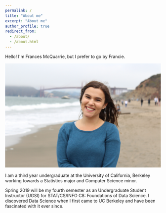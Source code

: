 ```yaml
---
permalink: /
title: "About me"
excerpt: "About me"
author_profile: true
redirect_from: 
  - /about/
  - /about.html
---
```

Hello! I'm Frances McQuarrie, but I prefer to go by Francie. 

![alt text](../images/sf_me_pic.JPG "Francie")

I am a third year undergraduate at the University of California, Berkeley working towards a Statistics major and Computer Science minor.   

Spring 2019 will be my fourth semester as an Undergraduate Student Instructor (UGSI) for STAT/CS/INFO C8: Foundations of Data Science. I discovered Data Science when I first came to UC Berkeley and have been fascinated with it ever since. 